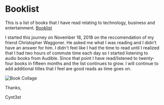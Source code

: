 # Booklist
This is a list of books that I have read relating to technology, business and entertainment. [Booklist](https://github.com/CYNT3ST/Booklist/blob/master/Booklist.xlsx "Booklist")

I started this journey on November 18, 2018 on the reccomendation of my friend Christopher Waggoner.  He asked me what I was reading and I didn't have an answer for him.  I didn't feel like I had the time to read until I realized that I had two hours of commute time each day so I started listening to audio books from Audible.  Since that point I have read/listened to twenty-four books in fifteen months and the list continues to grow.  I will continue to add additional titles that I feel are good reads as time goes on.

![Book Collage](https://github.com/CYNT3ST/Booklist/blob/main/images/Book%20Collage.png)

Thanks,

Cynt3st


